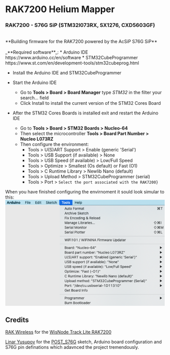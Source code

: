 # RAK7200 Helium Mapper
### RAK7200 - S76G SiP (STM32l073RX, SX1276, CXD5603GF)
<br>
**Building firmware for the RAK7200 powered by the AcSiP S76G SiP**
<br><br>
_**Required software**_:
* Arduino IDE https://www.arduino.cc/en/software
* STM32CubeProgrammer https://www.st.com/en/development-tools/stm32cubeprog.html


* Install the Arduino IDE and STM32CubeProgrammer

* Start the Arduino IDE
  * Go to **Tools > Board > Board Manager** type _STM32_ in the filter your search... field
  * Click Install to install the current version of the STM32 Cores Board
* After the STM32 Cores Boards is installed exit and restart the Arduino IDE
  * Go to **Tools > Board > STM32 Boards > Nucleo-64**
  * Then select the microcontroller **Tools > Board Part Number > Nucleo L073RZ**
  * Then configure the environment:
    * Tools > U(S)ART Support > Enable (generic 'Serial')
    * Tools > USB Support (if available) > None
    * Tools > USB Speed (if available) > Low/Full Speed
    * Tools > Optimize > Smallest (Os default) or Fast (O1)
    * Tools > C Runtime Library > Newlib Nano (default)
    * Tools > Upload Method > STM32CubeProgrammer (serial)
    * Tools > Port > ``Select the port associated with the RAK7200}``

When you have finished configuring the envirnoment it sould look simular to this:
![](https://github.com/JasonRJ/RAK7200_Helium_Mapper/blob/master/documentation/images/RAK7200%20S76G%20Arduino%20Settings.png)

## Credits
[RAK Wireless](https://www.rakwireless.com/) for the [WisNode Track Lite RAK7200](https://store.rakwireless.com/products/rak7200-lpwan-tracker)

[Linar Yusupov](https://github.com/lyusupov) for the [POST_S76G](https://github.com/lyusupov/POST_S76G) sketch, Arduino board configuration and S76G pin definations which adavnced the project tremendously.

